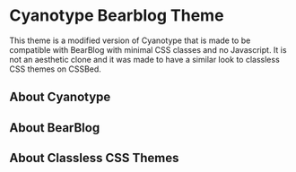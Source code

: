 # Cyanotype Bearblog Theme

This theme is a modified version of Cyanotype that is made to be compatible with BearBlog with minimal CSS classes and no Javascript. It is not an aesthetic clone and it was made to have a similar look to classless CSS themes on CSSBed.

## About Cyanotype

## About BearBlog

## About Classless CSS Themes
